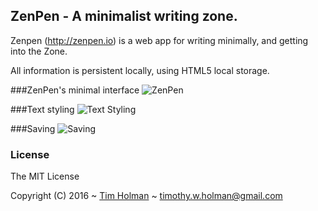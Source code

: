 ## ZenPen - A minimalist writing zone.

Zenpen (http://zenpen.io) is a web app for writing minimally, and getting into the Zone.

All information is persistent locally, using HTML5 local storage.

###ZenPen's minimal interface
![ZenPen](https://i.imgur.com/uP8Ensx.png)

###Text styling
![Text Styling](https://i.imgur.com/J8T88O7.png)

###Saving
![Saving](https://i.imgur.com/TkXX4aI.png)

### License

The MIT License

Copyright (C) 2016 ~ [Tim Holman](http://tholman.com) ~ timothy.w.holman@gmail.com
